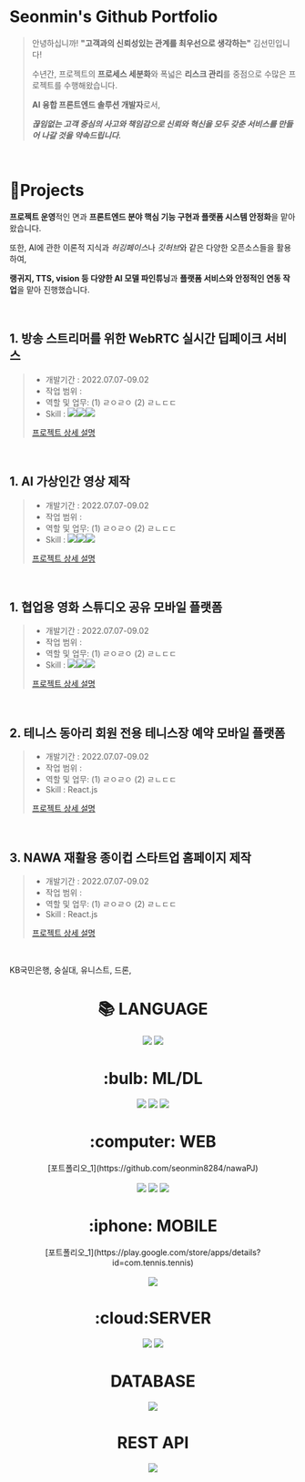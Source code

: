 
<!--
**seonmin8284/seonmin8284** is a ✨ _special_ ✨ repository because its `README.md` (this file) appears on your GitHub profile.

Here are some ideas to get you started:

- 🔭 I’m currently working on ...
- 🌱 I’m currently learning ...
- 👯 I’m looking to collaborate on ...
- 🤔 I’m looking for help with ...
- 💬 Ask me about ...
- 📫 How to reach me: ...
- 😄 Pronouns: ...
- ⚡ Fun fact: ...
![soft](https://capsule-render.vercel.app/api?type=soft&text=Seonmin_Github&fontSize=35)

-->
# Seonmin's Github Portfolio

> 안녕하십니까! **"고객과의 신뢰성있는 관계를 최우선으로 생각하는"** 김선민입니다!
> 
> 수년간, 프로젝트의 **프로세스 세분화**와 폭넓은 **리스크 관리**를 중점으로 수많은 프로젝트를 수행해왔습니다.
> 
> **AI 융합 프론트엔드 솔루션 개발자**로서,
>
> ***끊임없는 고객 중심의 사고와 책임감으로 신뢰와 혁신을 모두 갖춘 서비스를 만들어 나갈 것을 약속드립니다.***

</br>

# 📝Projects  
**프로젝트 운영**적인 면과 **프론트엔드 분야 핵심 기능 구현과 플랫폼 시스템 안정화**을 맡아왔습니다.

또한, AI에 관한 이론적 지식과 *허깅페이스*나 *깃허브*와 같은 다양한 오픈소스들을 활용하여, 

**랭귀지, TTS, vision 등 다양한 AI 모델 파인튜닝**과 **플랫폼 서비스와 안정적인 연동 작업**을 맡아 진행했습니다.

<br />

## 1. 방송 스트리머를 위한 WebRTC 실시간 딥페이크 서비스
> 
>
> - 개발기간 : 2022.07.07-09.02
> - 작업 범위 : 
> - 역할 및 업무:
> (1) ㄹㅇㄹㅇ
> (2) ㄹㄴㄷㄷ
> - Skill : <img src="https://img.shields.io/badge/html5-E34F26?style=for-the-badge&logo=html5&logoColor=white"><img src="https://img.shields.io/badge/css-1572B6?style=for-the-badge&logo=css3&logoColor=white"><img src="https://img.shields.io/badge/javascript-F7DF1E?style=for-the-badge&logo=javascript&logoColor=black">
> 
> [프로젝트 상세 설명](https://github.com/seonmin8284/nawaPJ)

<br />

## 1. AI 가상인간 영상 제작
> 
>
> - 개발기간 : 2022.07.07-09.02
> - 작업 범위 : 
> - 역할 및 업무:
> (1) ㄹㅇㄹㅇ
> (2) ㄹㄴㄷㄷ
> - Skill : <img src="https://img.shields.io/badge/html5-E34F26?style=for-the-badge&logo=html5&logoColor=white"><img src="https://img.shields.io/badge/css-1572B6?style=for-the-badge&logo=css3&logoColor=white"><img src="https://img.shields.io/badge/javascript-F7DF1E?style=for-the-badge&logo=javascript&logoColor=black">
> 
> [프로젝트 상세 설명](https://github.com/seonmin8284/nawaPJ)

<br />

## 1. 협업용 영화 스튜디오 공유 모바일 플랫폼
> 
>
> - 개발기간 : 2022.07.07-09.02
> - 작업 범위 : 
> - 역할 및 업무:
> (1) ㄹㅇㄹㅇ
> (2) ㄹㄴㄷㄷ
> - Skill : <img src="https://img.shields.io/badge/html5-E34F26?style=for-the-badge&logo=html5&logoColor=white"><img src="https://img.shields.io/badge/css-1572B6?style=for-the-badge&logo=css3&logoColor=white"><img src="https://img.shields.io/badge/javascript-F7DF1E?style=for-the-badge&logo=javascript&logoColor=black">
> 
> [프로젝트 상세 설명](https://github.com/seonmin8284/nawaPJ)

<br />

## 2. 테니스 동아리 회원 전용 테니스장 예약 모바일 플랫폼
> 
>
> - 개발기간 : 2022.07.07-09.02
> - 작업 범위 : 
> - 역할 및 업무:
> (1) ㄹㅇㄹㅇ
> (2) ㄹㄴㄷㄷ
> - Skill : React.js
>   
> [프로젝트 상세 설명](https://github.com/seonmin8284/nawaPJ)

<br />

## 3. NAWA 재활용 종이컵 스타트업 홈페이지 제작
> 
>
> - 개발기간 : 2022.07.07-09.02
> - 작업 범위 : 
> - 역할 및 업무: 
> (1) ㄹㅇㄹㅇ
> (2) ㄹㄴㄷㄷ
> - Skill : React.js
> 
> [프로젝트 상세 설명](https://github.com/seonmin8284/nawaPJ)

<br />

KB국민은행, 숭실대, 유니스트, 드론, 

<div align=center><h1>📚 LANGUAGE</h1></div>
<div align=center>
<img src="https://img.shields.io/badge/python-3776AB?style=for-the-badge&logo=python&logoColor=white"> 
  <img src="https://img.shields.io/badge/java-007396?style=for-the-badge&logo=java&logoColor=white"> 
  <br>
  <h1>:bulb: ML/DL</h1>
   <img src="https://img.shields.io/badge/tensorflow-FF6F00?style=for-the-badge&logo=tensorflow&logoColor=white"> 
  <img src="https://img.shields.io/badge/pytorch-EE4C2C?style=for-the-badge&logo=pytorch&logoColor=white"> 
   <img src="https://img.shields.io/badge/opencv-5C3EE8?style=for-the-badge&logo=opencv&logoColor=white"> 
  <br>
  <h1>:computer: WEB</h1>
  [포트폴리오_1](https://github.com/seonmin8284/nawaPJ)<br><br>
   <img src="https://img.shields.io/badge/html5-E34F26?style=for-the-badge&logo=html5&logoColor=white"> 
  <img src="https://img.shields.io/badge/css-1572B6?style=for-the-badge&logo=css3&logoColor=white"> 
  <img src="https://img.shields.io/badge/javascript-F7DF1E?style=for-the-badge&logo=javascript&logoColor=black">
  <br>
  <h1>:iphone: MOBILE</h1>
  [포트폴리오_1](https://play.google.com/store/apps/details?id=com.tennis.tennis)<br><br>
    <img src="https://img.shields.io/badge/flutter-02569B?style=for-the-badge&logo=flutter&logoColor=white">
  <h1>:cloud:SERVER</h1>
   <img src="https://img.shields.io/badge/Google Cloud-4285F4?style=for-the-badge&logo=googlecloud&logoColor=white">
    <img src="https://img.shields.io/badge/firebase-FFCA28?style=for-the-badge&logo=firebase&logoColor=white">
<h1>DATABASE</h1>
  <img src="https://img.shields.io/badge/mysql-4479A1?style=for-the-badge&logo=mysql&logoColor=white">
  <h1>REST API</h1>
  <img src="https://img.shields.io/badge/flask-000000?style=for-the-badge&logo=flask&logoColor=white">
  
</div>

